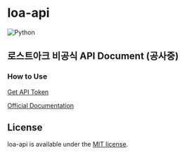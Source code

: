 # loa-api

![Python](https://img.shields.io/badge/python-3670A0?style=for-the-badge&logo=python&logoColor=ffdd54)

## 로스트아크 비공식 API Document (공사중)

### How to Use

[Get API Token](https://developer-lostark.game.onstove.com/)

[Official Documentation](https://developer-lostark.game.onstove.com/getting-started)

## License

loa-api is available under the [MIT license](LICENSE.md).
